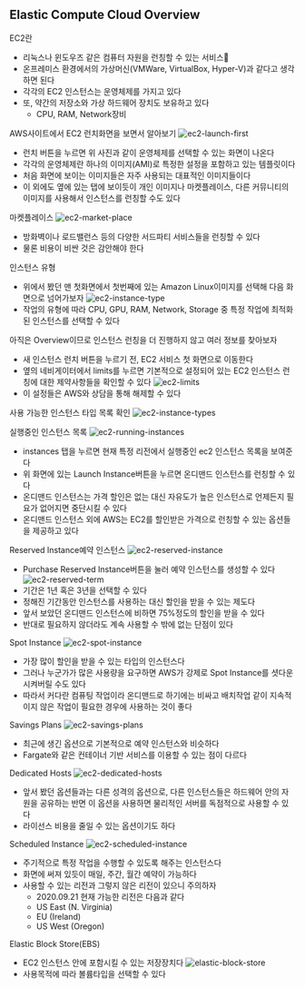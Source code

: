 ## Elastic Compute Cloud Overview

EC2란
* 리눅스나 윈도우즈 같은 컴퓨터 자원을 런칭할 수 있는 서비스
* 온프레미스 환경에서의 가상머신(VMWare, VirtualBox, Hyper-V)과 같다고 생각하면 된다
* 각각의 EC2 인스턴스는 운영체제를 가지고 있다
* 또, 약간의 저장소와 가상 하드웨어 장치도 보유하고 있다
  - CPU, RAM, Network장비

AWS사이트에서 EC2 런치화면을 보면서 알아보기
![ec2-launch-first](./img/overview/ec2-launch-first.png)
* 런치 버튼을 누르면 위 사진과 같이 운영체제를 선택할 수 있는 화면이 나온다
* 각각의 운영체제란 하나의 이미지(AMI)로 특정한 설정을 포함하고 있는 템플릿이다
* 처음 화면에 보이는 이미지들은 자주 사용되는 대표적인 이미지들이다
* 이 외에도 옆에 있는 탭에 보이듯이 개인 이미지나 마켓플레이스, 다른 커뮤니티의 이미지를 사용해서 인스턴스를 런칭할 수도 있다

마켓플레이스
![ec2-market-place](./img/overview/ec2-marketplace.png)
* 방화벽이나 로드밸런스 등의 다양한 서드파티 서비스들을 런칭할 수 있다
* 물론 비용이 비싼 것은 감안해야 한다

인스턴스 유형
* 위에서 봤던 맨 첫화면에서 첫번째에 있는 Amazon Linux이미지를 선택해 다음 화면으로 넘어가보자
![ec2-instance-type](./img/overview/ec2-instance-type.png)
* 작업의 유형에 따라 CPU, GPU, RAM, Network, Storage 중 특정 작업에 최적화된 인스턴스를 선택할 수 있다
 
아직은 Overview이므로 인스턴스 런칭을 더 진행하지 않고 여러 정보를 찾아보자
* 새 인스턴스 런치 버튼을 누르기 전, EC2 서비스 첫 화면으로 이동한다
* 옆의 네비게이터에서 limits를 누르면 기본적으로 설정되어 있는 EC2 인스턴스 런칭에 대한 제약사항들을 확인할 수 있다
![ec2-limits](./img/overview/ec2-limits.png)
* 이 설정들은 AWS와 상담을 통해 해제할 수 있다

사용 가능한 인스턴스 타입 목록 확인
![ec2-instance-types](./img/overview/ec2-instance-types.png)

실행중인 인스턴스 목록
![ec2-running-instances](./img/overview/ec2-running-instances.png)
* instances 탭을 누르면 현재 특정 리전에서 실행중인 ec2 인스턴스 목록을 보여준다
* 위 화면에 있는 Launch Instance버튼을 누르면 온디맨드 인스턴스를 런칭할 수 있다
* 온디맨드 인스턴스는 가격 할인은 없는 대신 자유도가 높은 인스턴스로 언제든지 필요가 없어지면 중단시킬 수 있다
* 온디맨드 인스턴스 외에 AWS는 EC2를 할인받은 가격으로 런칭할 수 있는 옵션들을 제공하고 있다

Reserved Instance예약 인스턴스
![ec2-reserved-instance](./img/overview/ec2-reserved-instance.png)
* Purchase Reserved Instance버튼을 눌러 예약 인스턴스를 생성할 수 있다
![ec2-reserved-term](./img/overview/ec2-reserved-term.png)
* 기간은 1년 혹은 3년을 선택할 수 있다
* 정해진 기간동안 인스턴스를 사용하는 대신 할인을 받을 수 있는 제도다
* 앞서 보았던 온디맨드 인스턴스에 비하면 75%정도의 할인을 받을 수 있다
* 반대로 필요하지 않더라도 계속 사용할 수 밖에 없는 단점이 있다

Spot Instance
![ec2-spot-instance](./img/overview/ec2-spot-instance.png)
* 가장 많이 할인을 받을 수 있는 타입의 인스턴스다
* 그러나 누군가가 많은 사용량을 요구하면 AWS가 강제로 Spot Instance를 셧다운 시켜버릴 수도 있다
* 따라서 커다란 컴퓨팅 작업이라 온디맨드로 하기에는 비싸고 배치작업 같이 지속적이지 않은 작업이 필요한 경우에 사용하는 것이 좋다

Savings Plans
![ec2-savings-plans](./img/overview/ec2-savings-plans.png)
* 최근에 생긴 옵션으로 기본적으로 예약 인스턴스와 비슷하다
* Fargate와 같은 컨테이너 기반 서비스를 이용할 수 있는 점이 다르다

Dedicated Hosts
![ec2-dedicated-hosts](./img/overview/ec2-dedicated-hosts.png)
* 앞서 봤던 옵션들과는 다른 성격의 옵션으로, 다른 인스턴스들은 하드웨어 안의 자원을 공유하는 반면 이 옵션을 사용하면 물리적인 서버를 독점적으로 사용할 수 있다
* 라이선스 비용을 줄일 수 있는 옵션이기도 하다

Scheduled Instance
![ec2-scheduled-instance](./img/overview/ec2-scheduled-instances.png)
* 주기적으로 특정 작업을 수행할 수 있도록 해주는 인스턴스다
* 화면에 써져 있듯이 매일, 주간, 월간 예약이 가능하다
* 사용할 수 있는 리전과 그렇지 않은 리전이 있으니 주의하자
  - 2020.09.21 현재 가능한 리전은 다음과 같다
  - US East (N. Virginia)
  - EU (Ireland)
  - US West (Oregon)

Elastic Block Store(EBS)
* EC2 인스턴스 안에 포함시킬 수 있는 저장장치다
![elastic-block-store](./img/overview/ebs-block-store.png)
* 사용목적에 따라 볼륨타입을 선택할 수 있다